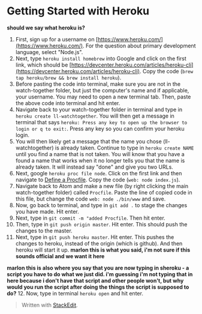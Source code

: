 
# Getting Started with Heroku
**should we say what heroku is?**

1. First, sign up for a username on [https://www.heroku.com/](https://www.heroku.com/). For the question about primary development language, select "Node.js".
2. Next, type `heroku install homebrew` into Google and click on the first link, which should be [https://devcenter.heroku.com/articles/heroku-cli](https://devcenter.heroku.com/articles/heroku-cli). Copy the code  (`
brew tap heroku/brew && brew install heroku
`).
3. Before pasting the code into terminal, make sure you are not in the watch-together folder, but just the computer's name and if applicable, your username. You may need to open a new terminal tab. Then, paste the above code into terminal and hit enter.
4. Navigate back to your watch-together folder in terminal and type in `heroku create ll-watchtogether`. You will then get a message in terminal that says `heroku: Press any key to open up the browser to login or q to exit:`. Press any key so you can confirm your heroku login. 
5. You will then likely get a message that the name you chose (ll-watchtogether) is already taken. Continue to type in `heroku create NAME` until you find a name that is not taken. You will know that you have a found a name that works when it no longer tells you that the name is already taken. It will instead say "done" and give you two URLs.
6. Next, google `heroku proc file node`. Click on the first link and then navigate to [Define a Procfile](https://devcenter.heroku.com/articles/getting-started-with-nodejs#define-a-procfile). Copy the code (`
web: node index.js
`).
7. Navigate back to Atom and make a new file (by right clicking the main watch-together folder) called `Procfile`. Paste the line of copied code in this file, but change the code `web: node ./bin/www` and save.
8. Now, go back to terminal, and type in `git add .` to stage the changes you have made. Hit enter.
9. Next, type in `git commit -m "added Procfile`. Then hit enter.
10. Then, type in `git push origin master`.  Hit enter. This should push the changes to the master.
11. Next, type in `git push heroku master`. Hit enter. This pushes the changes to heroku, instead of the origin (which is github). And then heroku will start it up. **marlon this is what you said, i'm not sure if this sounds official and we want it here**

**marlon this is also where you say that you are now typing in sheroku - a script you have to do what we just did. i'm guessing i'm not typing that in here because i don't have that script and other people won't, but why would you run the script after doing the things the script is supposed to do?**
12. Now, type in terminal `heroku open` and hit enter.
> Written with [StackEdit](https://stackedit.io/).
<!--stackedit_data:
eyJoaXN0b3J5IjpbLTc1MzA3NDM4NCwxNjA3MTM5MTIzLDE5NT
czMTM1MjQsOTY0OTUzNjk5LC0xNzIxNjE0ODI0LC0xMjc0ODg1
NTc2LC0xODgxNTExNDgyLDE5MDEyMDg2MTgsNTAwMTI1ODc3LC
0yMDkyODk0Mzk4LDczMDk5ODExNl19
-->